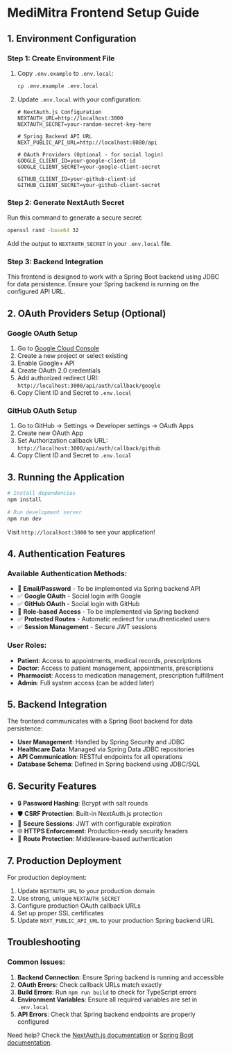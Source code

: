 # MediMitra Frontend Setup Guide

## 1. Environment Configuration

### Step 1: Create Environment File
1. Copy `.env.example` to `.env.local`:
   ```bash
   cp .env.example .env.local
   ```

2. Update `.env.local` with your configuration:
   ```env
   # NextAuth.js Configuration
   NEXTAUTH_URL=http://localhost:3000
   NEXTAUTH_SECRET=your-random-secret-key-here

   # Spring Backend API URL
   NEXT_PUBLIC_API_URL=http://localhost:8080/api

   # OAuth Providers (Optional - for social login)
   GOOGLE_CLIENT_ID=your-google-client-id
   GOOGLE_CLIENT_SECRET=your-google-client-secret

   GITHUB_CLIENT_ID=your-github-client-id
   GITHUB_CLIENT_SECRET=your-github-client-secret
   ```

### Step 2: Generate NextAuth Secret
Run this command to generate a secure secret:
```bash
openssl rand -base64 32
```
Add the output to `NEXTAUTH_SECRET` in your `.env.local` file.

### Step 3: Backend Integration
This frontend is designed to work with a Spring Boot backend using JDBC for data persistence. Ensure your Spring backend is running on the configured API URL.

## 2. OAuth Providers Setup (Optional)

### Google OAuth Setup
1. Go to [Google Cloud Console](https://console.cloud.google.com/)
2. Create a new project or select existing
3. Enable Google+ API
4. Create OAuth 2.0 credentials
5. Add authorized redirect URI: `http://localhost:3000/api/auth/callback/google`
6. Copy Client ID and Secret to `.env.local`

### GitHub OAuth Setup
1. Go to GitHub → Settings → Developer settings → OAuth Apps
2. Create new OAuth App
3. Set Authorization callback URL: `http://localhost:3000/api/auth/callback/github`
4. Copy Client ID and Secret to `.env.local`

## 3. Running the Application

```bash
# Install dependencies
npm install

# Run development server
npm run dev
```

Visit `http://localhost:3000` to see your application!

## 4. Authentication Features

### Available Authentication Methods:
- 🚧 **Email/Password** - To be implemented via Spring backend API
- ✅ **Google OAuth** - Social login with Google
- ✅ **GitHub OAuth** - Social login with GitHub
- 🚧 **Role-based Access** - To be implemented via Spring backend
- ✅ **Protected Routes** - Automatic redirect for unauthenticated users
- ✅ **Session Management** - Secure JWT sessions

### User Roles:
- **Patient**: Access to appointments, medical records, prescriptions
- **Doctor**: Access to patient management, appointments, prescriptions
- **Pharmacist**: Access to medication management, prescription fulfillment
- **Admin**: Full system access (can be added later)

## 5. Backend Integration

The frontend communicates with a Spring Boot backend for data persistence:

- **User Management**: Handled by Spring Security and JDBC
- **Healthcare Data**: Managed via Spring Data JDBC repositories
- **API Communication**: RESTful endpoints for all operations
- **Database Schema**: Defined in Spring backend using JDBC/SQL

## 6. Security Features

- 🔒 **Password Hashing**: Bcrypt with salt rounds
- 🛡️ **CSRF Protection**: Built-in NextAuth.js protection
- 🔐 **Secure Sessions**: JWT with configurable expiration
- 🌐 **HTTPS Enforcement**: Production-ready security headers
- 🚫 **Route Protection**: Middleware-based authentication

## 7. Production Deployment

For production deployment:

1. Update `NEXTAUTH_URL` to your production domain
2. Use strong, unique `NEXTAUTH_SECRET`
3. Configure production OAuth callback URLs
4. Set up proper SSL certificates
5. Update `NEXT_PUBLIC_API_URL` to your production Spring backend URL

## Troubleshooting

### Common Issues:
1. **Backend Connection**: Ensure Spring backend is running and accessible
2. **OAuth Errors**: Check callback URLs match exactly
3. **Build Errors**: Run `npm run build` to check for TypeScript errors
4. **Environment Variables**: Ensure all required variables are set in `.env.local`
5. **API Errors**: Check that Spring backend endpoints are properly configured

Need help? Check the [NextAuth.js documentation](https://next-auth.js.org/) or [Spring Boot documentation](https://spring.io/projects/spring-boot).
